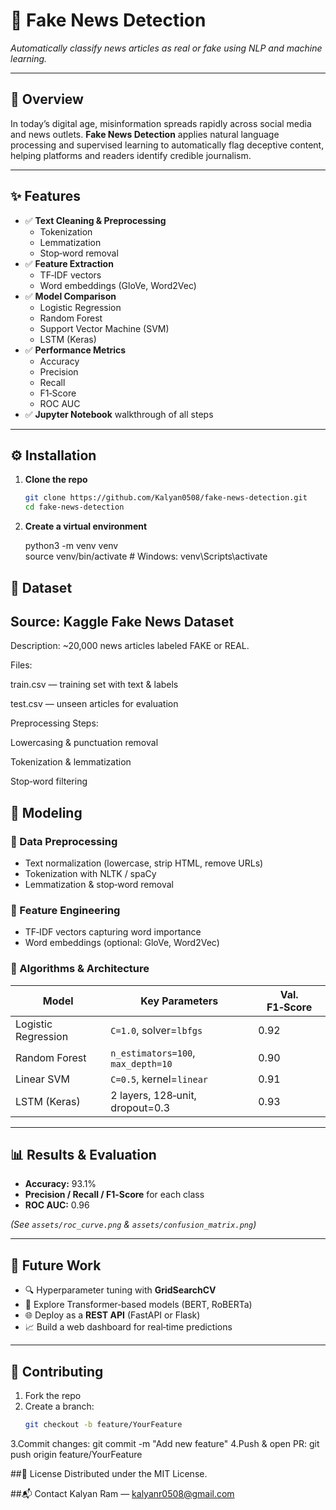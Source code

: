 # 🚀 **Fake News Detection**  
*Automatically classify news articles as real or fake using NLP and machine learning.*

---

## 📝 **Overview**  
In today’s digital age, misinformation spreads rapidly across social media and news outlets. **Fake News Detection** applies natural language processing and supervised learning to automatically flag deceptive content, helping platforms and readers identify credible journalism.

---

## ✨ **Features**  
- ✅ **Text Cleaning & Preprocessing**  
  - Tokenization  
  - Lemmatization  
  - Stop‑word removal  
- ✅ **Feature Extraction**  
  - TF‑IDF vectors  
  - Word embeddings (GloVe, Word2Vec)  
- ✅ **Model Comparison**  
  - Logistic Regression  
  - Random Forest  
  - Support Vector Machine (SVM)  
  - LSTM (Keras)  
- ✅ **Performance Metrics**  
  - Accuracy  
  - Precision  
  - Recall  
  - F1‑Score  
  - ROC AUC  
- ✅ **Jupyter Notebook** walkthrough of all steps

---

## ⚙️ **Installation**  
1. **Clone the repo**  
   ```bash
   git clone https://github.com/Kalyan0508/fake-news-detection.git  
   cd fake-news-detection
2. **Create a virtual environment**

   python3 -m venv venv  
   source venv/bin/activate      # Windows: venv\Scripts\activate
## 📂 **Dataset**
## Source: Kaggle Fake News Dataset

Description: ~20,000 news articles labeled FAKE or REAL.

Files:

train.csv — training set with text & labels

test.csv — unseen articles for evaluation

Preprocessing Steps:

Lowercasing & punctuation removal

Tokenization & lemmatization

Stop‑word filtering

## 🔬 Modeling

### 🧹 Data Preprocessing
- Text normalization (lowercase, strip HTML, remove URLs)  
- Tokenization with NLTK / spaCy  
- Lemmatization & stop‑word removal  

### 🔧 Feature Engineering
- TF‑IDF vectors capturing word importance  
- Word embeddings (optional: GloVe, Word2Vec)  

### 🧠 Algorithms & Architecture

| Model                 | Key Parameters             | Val. F1‑Score |
|-----------------------|----------------------------|---------------|
| Logistic Regression   | `C=1.0`, solver=`lbfgs`    | 0.92          |
| Random Forest         | `n_estimators=100`, `max_depth=10` | 0.90  |
| Linear SVM            | `C=0.5`, kernel=`linear`   | 0.91          |
| LSTM (Keras)          | 2 layers, 128‑unit, dropout=0.3 | 0.93    |

---
## 📊 Results & Evaluation
- **Accuracy:** 93.1%  
- **Precision / Recall / F1‑Score** for each class  
- **ROC AUC:** 0.96  

*(See `assets/roc_curve.png` & `assets/confusion_matrix.png`)*

---

## 🌟 Future Work
- 🔍 Hyperparameter tuning with **GridSearchCV**  
- 🧬 Explore Transformer‑based models (BERT, RoBERTa)  
- 🌐 Deploy as a **REST API** (FastAPI or Flask)  
- 📈 Build a web dashboard for real‑time predictions  

---

## 🤝 Contributing
1. Fork the repo  
2. Create a branch:  
   ```bash
   git checkout -b feature/YourFeature
3.Commit changes:
     git commit -m "Add new feature"
4.Push & open PR:
     git push origin feature/YourFeature
     
##📄 License
Distributed under the MIT License.

##📬 Contact
Kalyan Ram — kalyanr0508@gmail.com

